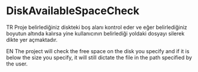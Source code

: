 # DiskAvailableSpaceCheck

TR
Proje belirlediğiniz diskteki boş alanı kontrol eder ve eğer belirlediğiniz boyutun altında kalırsa yine kullanıcının belirlediği yoldaki dosyayı silerek dikte yer açmaktadır.

EN
The project will check the free space on the disk you specify and if it is below the size you specify, it will still dictate the file in the path specified by the user.
